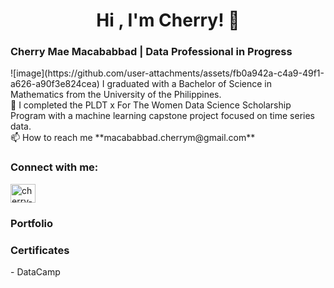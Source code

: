 <h1 align="center">Hi , I'm Cherry! 👋 </h1>

<h3 align="left">Cherry Mae Macababbad | Data Professional in Progress</h3>
![image](https://github.com/user-attachments/assets/fb0a942a-c4a9-49f1-a626-a90f3e824cea)
 I graduated with a Bachelor of Science in Mathematics from the University of the Philippines. <br>
👋 I completed the PLDT x For The Women Data Science Scholarship Program with a machine learning capstone project focused on time series data. <br>
 📫 How to reach me **macababbad.cherrym@gmail.com**

<h3 align="left">Connect with me:</h3>
<p align="left">
<a href="https://linkedin.com/in/cherry-mae-macababbad" target="blank"><img align="center" src="https://raw.githubusercontent.com/rahuldkjain/github-profile-readme-generator/master/src/images/icons/Social/linked-in-alt.svg" alt="cherry-mae-macababbad" height="30" width="40" /></a>
</p>

<h3 align="left">Portfolio</h3>


<h3 align="left">Certificates </h3>
- DataCamp 

  
<!--
**macababbadcherry/macababbadcherry** is a ✨ _special_ ✨ repository because its `README.md` (this file) appears on your GitHub profile.

Here are some ideas to get you started:

- 🔭 I’m currently working on ...
- 🌱 I’m currently learning ...
- 👯 I’m looking to collaborate on ...
- 🤔 I’m looking for help with ...
- 💬 Ask me about ...
- 📫 How to reach me: ...
- 😄 Pronouns: ...
- ⚡ Fun fact: ...
-->
